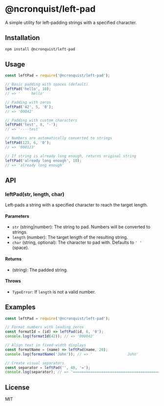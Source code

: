 # @ncronquist/left-pad

A simple utility for left-padding strings with a specified character.

## Installation

```bash
npm install @ncronquist/left-pad
```

## Usage

```javascript
const leftPad = require('@ncronquist/left-pad');

// Basic padding with spaces (default)
leftPad('hello', 10);
// => '     hello'

// Padding with zeros
leftPad('42', 5, '0');
// => '00042'

// Padding with custom characters
leftPad('test', 8, '-');
// => '----test'

// Numbers are automatically converted to strings
leftPad(123, 6, '0');
// => '000123'

// If string is already long enough, returns original string
leftPad('already long enough', 10);
// => 'already long enough'
```

## API

### leftPad(str, length, char)

Left-pads a string with a specified character to reach the target length.

#### Parameters

- `str` (string|number): The string to pad. Numbers will be converted to strings.
- `length` (number): The target length of the resulting string.
- `char` (string, optional): The character to pad with. Defaults to `' '` (space).

#### Returns

- (string): The padded string.

#### Throws

- `TypeError`: If `length` is not a valid number.

## Examples

```javascript
const leftPad = require('@ncronquist/left-pad');

// Format numbers with leading zeros
const formatId = (id) => leftPad(id, 6, '0');
console.log(formatId(42)); // => '000042'

// Align text in fixed-width displays
const formatName = (name) => leftPad(name, 20);
console.log(formatName('John')); // => '                John'

// Create visual separators
const separator = leftPad('', 40, '=');
console.log(separator); // => '========================================'
```

## License

MIT
